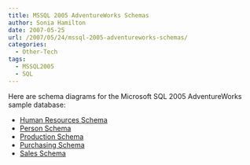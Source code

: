 ```yaml
---
title: MSSQL 2005 AdventureWorks Schemas
author: Sonia Hamilton
date: 2007-05-25
url: /2007/05/24/mssql-2005-adventureworks-schemas/
categories:
  - Other-Tech
tags:
  - MSSQL2005
  - SQL
---
```

Here are schema diagrams for the Microsoft SQL 2005 AdventureWorks sample database:

<!--more-->

  * [Human Resources Schema][1]
  * [Person Schema][2]
  * [Production Schema][3]
  * [Purchasing Schema][4]
  * [Sales Schema][5]

 [1]: http://blog.snowfrog.net/wp-content/uploads/2007/05/humanresourcesschema.PNG "Human Resources Schema"
 [2]: http://blog.snowfrog.net/wp-content/uploads/2007/05/personschema.PNG "Person Schema"
 [3]: http://blog.snowfrog.net/wp-content/uploads/2007/05/productionschema.PNG "Production Schema"
 [4]: http://blog.snowfrog.net/wp-content/uploads/2007/05/purchasingschema.PNG "Purchasing Schema"
 [5]: http://blog.snowfrog.net/wp-content/uploads/2007/05/salesschema.PNG "Sales Schema"
